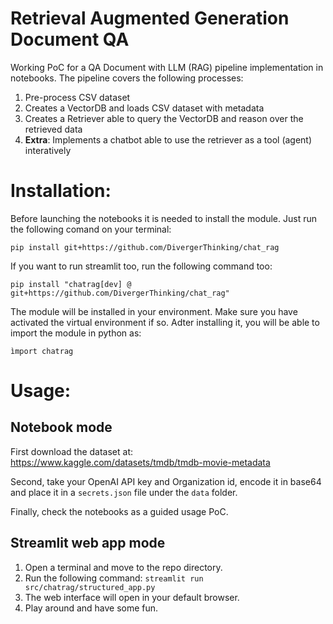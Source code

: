 # Retrieval Augmented Generation Document QA

Working PoC for a QA Document with LLM (RAG) pipeline implementation in notebooks. The pipeline covers the following processes:
1. Pre-process CSV dataset
2. Creates a VectorDB and loads CSV dataset with metadata
3. Creates a Retriever able to query the VectorDB and reason over the retrieved data
4. **Extra**: Implements a chatbot able to use the retriever as a tool (agent) interatively


# Installation:

Before launching the notebooks it is needed to install the module. Just run the following comand on your terminal:

`pip install git+https://github.com/DivergerThinking/chat_rag`

If you want to run streamlit too, run the following command too:

`pip install "chatrag[dev] @ git+https://github.com/DivergerThinking/chat_rag"`

The module will be installed in your environment. Make sure you have activated the virtual environment if so. Adter installing it, you will be able to import the module in python as:

`ìmport chatrag`

# Usage:

## Notebook mode
First download the dataset at: \
https://www.kaggle.com/datasets/tmdb/tmdb-movie-metadata

Second, take your OpenAI API key and Organization id, encode it in base64 and place it in a `secrets.json` file under the `data` folder.

Finally, check the notebooks as a guided usage PoC.

## Streamlit web app mode

1. Open a terminal and move to the repo directory.
2. Run the following command:
`streamlit run src/chatrag/structured_app.py`
3. The web interface will open in your default browser.
4. Play around and have some fun.
